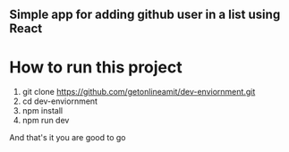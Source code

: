 ## Simple app for adding github user in a list using React


# How to run this project

1.   git clone https://github.com/getonlineamit/dev-enviornment.git
2.   cd dev-enviornment
3.   npm install
4.   npm run dev

And that's it you are good to go

